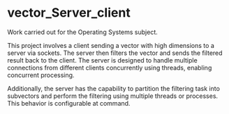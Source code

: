 # vector_Server_client
Work carried out for the Operating Systems subject.

This project involves a client sending a vector with high dimensions to a server via sockets. The server then filters the vector and sends the filtered result back to the client. The server is designed to handle multiple connections from different clients concurrently using threads, enabling concurrent processing.

Additionally, the server has the capability to partition the filtering task into subvectors and perform the filtering using multiple threads or processes. This behavior is configurable at command.
